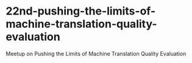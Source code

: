 # 22nd-pushing-the-limits-of-machine-translation-quality-evaluation
Meetup on Pushing the Limits of Machine Translation Quality Evaluation
